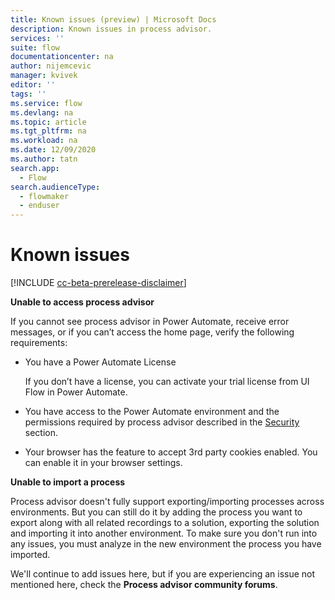 ```yaml
---
title: Known issues (preview) | Microsoft Docs
description: Known issues in process advisor.
services: ''
suite: flow
documentationcenter: na
author: nijemcevic 
manager: kvivek
editor: ''
tags: ''
ms.service: flow
ms.devlang: na
ms.topic: article
ms.tgt_pltfrm: na
ms.workload: na
ms.date: 12/09/2020
ms.author: tatn
search.app: 
  - Flow
search.audienceType: 
  - flowmaker
  - enduser
---
```


# Known issues

[!INCLUDE [cc-beta-prerelease-disclaimer](includes/cc-beta-prerelease-disclaimer.md)]

**Unable to access process advisor**

If you cannot see process advisor in Power Automate, receive error messages, or if you can’t access the home page, verify the following requirements:

- You have a Power Automate License

   If you don’t have a license, you can activate your trial license from UI Flow in Power Automate.
- You have access to the Power Automate environment and the permissions required by process advisor described in the [Security](process-advisor-security.md) section.
- Your browser has the feature to accept 3rd party cookies enabled.
  You can enable it in your browser settings.

**Unable to import a process**

Process advisor doesn't fully support exporting/importing processes across environments. But you can still do it by adding the process you want to export along with all related recordings to a solution, exporting the solution and importing it into another environment. To make sure you don't run into any issues, you must analyze in the new environment the process you have imported.

We'll continue to add issues here, but if you are experiencing an issue not mentioned here, check the **Process advisor community forums**.
